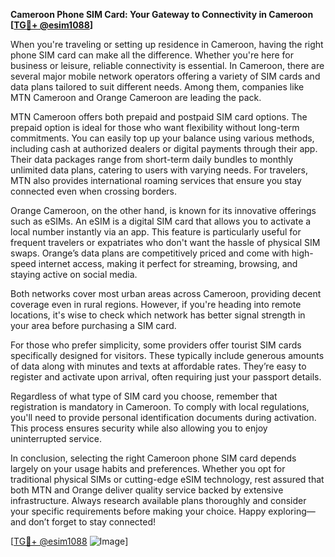 **Cameroon Phone SIM Card: Your Gateway to Connectivity in Cameroon [[TG💪+ @esim1088](https://t.me/s/esim1088)]**

When you're traveling or setting up residence in Cameroon, having the right phone SIM card can make all the difference. Whether you're here for business or leisure, reliable connectivity is essential. In Cameroon, there are several major mobile network operators offering a variety of SIM cards and data plans tailored to suit different needs. Among them, companies like MTN Cameroon and Orange Cameroon are leading the pack.

MTN Cameroon offers both prepaid and postpaid SIM card options. The prepaid option is ideal for those who want flexibility without long-term commitments. You can easily top up your balance using various methods, including cash at authorized dealers or digital payments through their app. Their data packages range from short-term daily bundles to monthly unlimited data plans, catering to users with varying needs. For travelers, MTN also provides international roaming services that ensure you stay connected even when crossing borders.

Orange Cameroon, on the other hand, is known for its innovative offerings such as eSIMs. An eSIM is a digital SIM card that allows you to activate a local number instantly via an app. This feature is particularly useful for frequent travelers or expatriates who don't want the hassle of physical SIM swaps. Orange’s data plans are competitively priced and come with high-speed internet access, making it perfect for streaming, browsing, and staying active on social media.

Both networks cover most urban areas across Cameroon, providing decent coverage even in rural regions. However, if you're heading into remote locations, it's wise to check which network has better signal strength in your area before purchasing a SIM card.

For those who prefer simplicity, some providers offer tourist SIM cards specifically designed for visitors. These typically include generous amounts of data along with minutes and texts at affordable rates. They’re easy to register and activate upon arrival, often requiring just your passport details.

Regardless of what type of SIM card you choose, remember that registration is mandatory in Cameroon. To comply with local regulations, you'll need to provide personal identification documents during activation. This process ensures security while also allowing you to enjoy uninterrupted service.

In conclusion, selecting the right Cameroon phone SIM card depends largely on your usage habits and preferences. Whether you opt for traditional physical SIMs or cutting-edge eSIM technology, rest assured that both MTN and Orange deliver quality service backed by extensive infrastructure. Always research available plans thoroughly and consider your specific requirements before making your choice. Happy exploring—and don’t forget to stay connected! 

[[TG💪+ @esim1088](https://t.me/s/esim1088) ![Image](https://i.postimg.cc/Y0z9fWf4/image.png)]